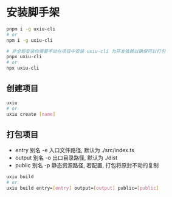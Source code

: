 # 安装脚手架

```bash
pnpm i -g uxiu-cli
# or
npm i -g uxiu-cli

# 非全局安装你需要手动在项目中安装 uxiu-cli 为开发依赖以确保可以打包
pnpx uxiu-cli
# or
npx uxiu-cli
```

## 创建项目

```bash
uxiu
# or
uxiu create [name]
```

## 打包项目

- entry 别名 -e 入口文件路径, 默认为 ./src/index.ts
- output 别名 -o 出口目录路径, 默认为 ./dist
- public 别名 -p 静态资源路径, 若配置, 打包将原封不动的复制

```bash
uxiu build
# or
uxiu build entry=[entry] output=[output] public=[public]
```
